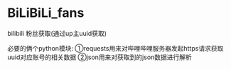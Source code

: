 # BiLiBiLi_fans
bilibili 粉丝获取(通过up主uuid获取)

必要的俩个python模块:
①requests用来对哔哩哔哩服务器发起https请求获取uuid对应账号的相关数据
②json用来对获取到的json数据进行解析
